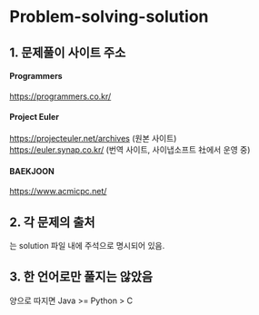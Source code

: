 # Problem-solving-solution
## 1. 문제풀이 사이트 주소
#### Programmers
https://programmers.co.kr/
#### Project Euler
https://projecteuler.net/archives (원본 사이트)  
https://euler.synap.co.kr/        (번역 사이트, 사이냅소프트 社에서 운영 중) 
#### BAEKJOON
https://www.acmicpc.net/

## 2. 각 문제의 출처
는 solution 파일 내에 주석으로 명시되어 있음.

## 3. 한 언어로만 풀지는 않았음
양으로 따지면 Java >= Python > C
